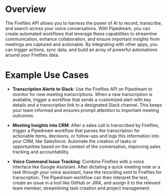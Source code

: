 # Overview

The Fireflies API allows you to harness the power of AI to record, transcribe, and search across your voice conversations. With Pipedream, you can create automated workflows that leverage these capabilities to streamline communication, enhance collaboration, and ensure important insights from meetings are captured and actionable. By integrating with other apps, you can trigger actions, sync data, and build an array of powerful automations around your Fireflies data.

# Example Use Cases

- **Transcription Alerts to Slack**: Use the Fireflies API on Pipedream to monitor for new meeting transcriptions. When a new transcription is available, trigger a workflow that sends a customized alert with key details and a transcription link to a designated Slack channel. This keeps your team informed and ensures prompt attention to important meeting outcomes.

- **Meeting Insights into CRM**: After a sales call is transcribed by Fireflies, trigger a Pipedream workflow that parses the transcription for actionable items, decisions, or follow-ups and logs this information into your CRM, like Salesforce. Automate the creation of tasks or opportunities based on the context of the conversation, improving sales tracking and accountability.

- **Voice Command Issue Tracking**: Combine Fireflies with a voice interface like Google Assistant. After dictating a quick meeting note or a task through your voice assistant, have the recording sent to Fireflies for transcription. The Pipedream workflow can then interpret the text, create an issue in a tool like GitHub or JIRA, and assign it to the relevant team member, streamlining task creation and project management.
